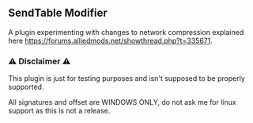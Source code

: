 ## SendTable Modifier
A plugin experimenting with changes  to network compression explained here https://forums.alliedmods.net/showthread.php?t=335671.

### ⚠️ Disclaimer ⚠️
This plugin is just for testing purposes and isn't supposed to be properly supported.

All signatures and offset are WINDOWS ONLY, do not ask me for linux support as this is not a release.